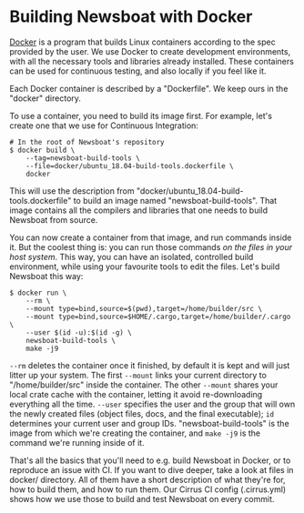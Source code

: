 Building Newsboat with Docker
=============================

[Docker](https://www.docker.com/) is a program that builds Linux containers
according to the spec provided by the user. We use Docker to create development
environments, with all the necessary tools and libraries already installed.
These containers can be used for continuous testing, and also locally if you
feel like it.

Each Docker container is described by a "Dockerfile". We keep ours in the
"docker" directory.

To use a container, you need to build its image first. For example, let's create
one that we use for Continuous Integration:

    # In the root of Newsboat's repository
    $ docker build \
        --tag=newsboat-build-tools \
        --file=docker/ubuntu_18.04-build-tools.dockerfile \
        docker

This will use the description from "docker/ubuntu_18.04-build-tools.dockerfile"
to build an image named "newsboat-build-tools". That image contains all the
compilers and libraries that one needs to build Newsboat from source.

You can now create a container from that image, and run commands inside it. But
the coolest thing is: you can run those commands *on the files in your host
system*. This way, you can have an isolated, controlled build environment, while
using your favourite tools to edit the files. Let's build Newsboat this way:

    $ docker run \
        --rm \
        --mount type=bind,source=$(pwd),target=/home/builder/src \
        --mount type=bind,source=$HOME/.cargo,target=/home/builder/.cargo \
        --user $(id -u):$(id -g) \
        newsboat-build-tools \
        make -j9

`--rm` deletes the container once it finished, by default it is kept and will
just litter up your system. The first `--mount` links your current directory to
"/home/builder/src" inside the container. The other `--mount` shares your local
crate cache with the container, letting it avoid re-downloading everything all
the time. `--user` specifies the user and the group that will own the newly
created files (object files, docs, and the final executable); `id` determines
your current user and group IDs. "newsboat-build-tools" is the image from which
we're creating the container, and `make -j9` is the command we're running inside
of it.

That's all the basics that you'll need to e.g. build Newsboat in Docker, or to
reproduce an issue with CI. If you want to dive deeper, take a look at files in
docker/ directory. All of them have a short description of what they're for, how
to build them, and how to run them. Our Cirrus CI config (.cirrus.yml) shows how
we use those to build and test Newsboat on every commit.

